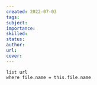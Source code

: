 ```yaml
---
created: 2022-07-03
tags:
subject:
importance:
skilled:
status:
author:
url:
cover: 
---
```


```dataview
list url
where file.name = this.file.name
```